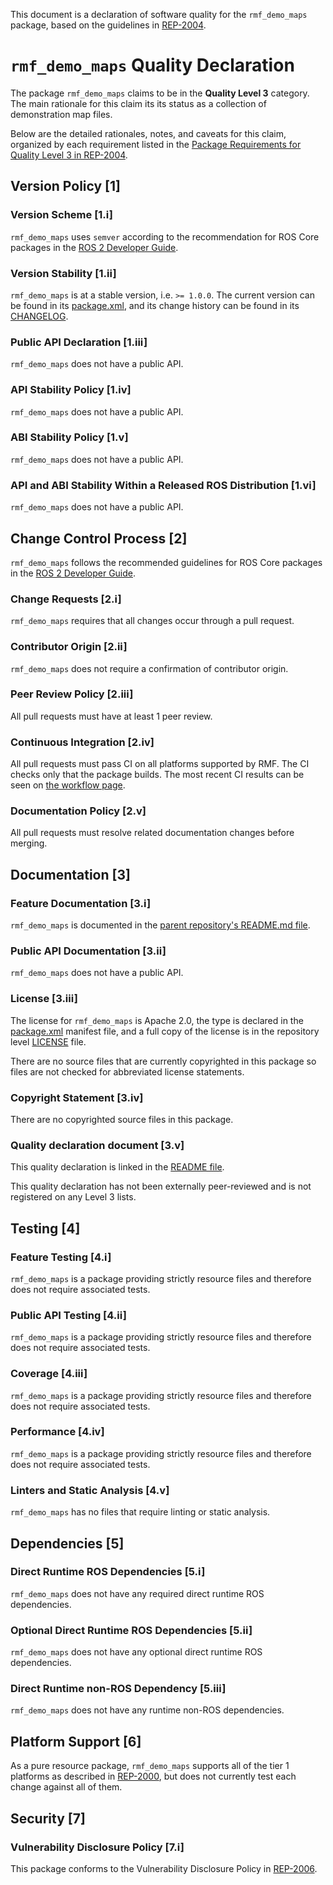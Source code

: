 This document is a declaration of software quality for the `rmf_demo_maps` package, based on the guidelines in [REP-2004](https://www.ros.org/reps/rep-2004.html).

# `rmf_demo_maps` Quality Declaration

The package `rmf_demo_maps` claims to be in the **Quality Level 3** category.
The main rationale for this claim its its status as a collection of demonstration map files.

Below are the detailed rationales, notes, and caveats for this claim, organized by each requirement listed in the [Package Requirements for Quality Level 3 in REP-2004](https://www.ros.org/reps/rep-2004.html).

## Version Policy [1]

### Version Scheme [1.i]

`rmf_demo_maps` uses `semver` according to the recommendation for ROS Core packages in the [ROS 2 Developer Guide](https://index.ros.org/doc/ros2/Contributing/Developer-Guide/#versioning).

### Version Stability [1.ii]

`rmf_demo_maps` is at a stable version, i.e. `>= 1.0.0`.
The current version can be found in its [package.xml](package.xml), and its change history can be found in its [CHANGELOG](CHANGELOG.rst).

### Public API Declaration [1.iii]

`rmf_demo_maps` does not have a public API.

### API Stability Policy [1.iv]

`rmf_demo_maps` does not have a public API.

### ABI Stability Policy [1.v]

`rmf_demo_maps` does not have a public API.

### API and ABI Stability Within a Released ROS Distribution [1.vi]

`rmf_demo_maps` does not have a public API.

## Change Control Process [2]

`rmf_demo_maps` follows the recommended guidelines for ROS Core packages in the [ROS 2 Developer Guide](https://index.ros.org/doc/ros2/Contributing/Developer-Guide/#package-requirements).

### Change Requests [2.i]

`rmf_demo_maps` requires that all changes occur through a pull request.

### Contributor Origin [2.ii]

`rmf_demo_maps` does not require a confirmation of contributor origin.

### Peer Review Policy [2.iii]

All pull requests must have at least 1 peer review.

### Continuous Integration [2.iv]

All pull requests must pass CI on all platforms supported by RMF.
The CI checks only that the package builds.
The most recent CI results can be seen on [the workflow page](https://github.com/osrf/rmf_demos/actions).

### Documentation Policy [2.v]

All pull requests must resolve related documentation changes before merging.

## Documentation [3]

### Feature Documentation [3.i]

`rmf_demo_maps` is documented in the [parent repository's README.md file](https://github.com/osrf/rmf_demos/blob/master/README.md).

### Public API Documentation [3.ii]

`rmf_demo_maps` does not have a public API.

### License [3.iii]

The license for `rmf_demo_maps` is Apache 2.0, the type is declared in the [package.xml](package.xml) manifest file, and a full copy of the license is in the repository level [LICENSE](../LICENSE) file.

There are no source files that are currently copyrighted in this package so files are not checked for abbreviated license statements.

### Copyright Statement [3.iv]

There are no copyrighted source files in this package.

### Quality declaration document [3.v]

This quality declaration is linked in the [README file](README.md).

This quality declaration has not been externally peer-reviewed and is not registered on any Level 3 lists.

## Testing [4]

### Feature Testing [4.i]

`rmf_demo_maps` is a package providing strictly resource files and therefore does not require associated tests.

### Public API Testing [4.ii]

`rmf_demo_maps` is a package providing strictly resource files and therefore does not require associated tests.

### Coverage [4.iii]

`rmf_demo_maps` is a package providing strictly resource files and therefore does not require associated tests.

### Performance [4.iv]

`rmf_demo_maps` is a package providing strictly resource files and therefore does not require associated tests.

### Linters and Static Analysis [4.v]

`rmf_demo_maps` has no files that require linting or static analysis.

## Dependencies [5]

### Direct Runtime ROS Dependencies [5.i]

`rmf_demo_maps` does not have any required direct runtime ROS dependencies.

### Optional Direct Runtime ROS Dependencies [5.ii]

`rmf_demo_maps` does not have any optional direct runtime ROS dependencies.

### Direct Runtime non-ROS Dependency [5.iii]

`rmf_demo_maps` does not have any runtime non-ROS dependencies.

## Platform Support [6]

As a pure resource package, `rmf_demo_maps` supports all of the tier 1 platforms as described in [REP-2000](https://www.ros.org/reps/rep-2000.html#support-tiers), but does not currently test each change against all of them.

## Security [7]

### Vulnerability Disclosure Policy [7.i]

This package conforms to the Vulnerability Disclosure Policy in [REP-2006](https://www.ros.org/reps/rep-2006.html).
